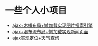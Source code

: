 # 一些个人小项目
- [ajax+木桶布局+懒加载实现图片搜索引擎](https://liushuangbill.github.io/demos/js/imgEngine/ImgEngine)
- [ajax+瀑布流布局+懒加载实现新闻页面](https://liushuangbill.github.io/demos/js/jQeury/news-waterfall.html)
- [ajax实现定位+天气查询](https://liushuangbill.github.io/demos/node/server/www/weather/weather.html)
